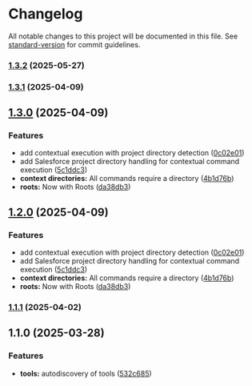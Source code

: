 # Changelog

All notable changes to this project will be documented in this file. See [standard-version](https://github.com/conventional-changelog/standard-version) for commit guidelines.

### [1.3.2](https://github.com/codefriar/sf-mcp/compare/v1.3.1...v1.3.2) (2025-05-27)

### [1.3.1](https://github.com/codefriar/sf-mcp/compare/v1.3.0...v1.3.1) (2025-04-09)

## [1.3.0](https://github.com/codefriar/sf-mcp/compare/v1.1.1...v1.3.0) (2025-04-09)


### Features

* add contextual execution with project directory detection ([0c02e01](https://github.com/codefriar/sf-mcp/commit/0c02e0100da6906ea0ece9e26e0fd75ec0886044))
* add Salesforce project directory handling for contextual command execution ([5c1ddc3](https://github.com/codefriar/sf-mcp/commit/5c1ddc3783a0e8e80f357dfb0c9c082e8710b36d))
* **context directories:** All commands require a directory ([4b1d76b](https://github.com/codefriar/sf-mcp/commit/4b1d76b0b38c9b5b01b12efbed2ad107320af3c2))
* **roots:** Now with Roots ([da38db3](https://github.com/codefriar/sf-mcp/commit/da38db3187809b42c47604d9d078238d2d02705a))

## [1.2.0](https://github.com/codefriar/sf-mcp/compare/v1.1.1...v1.2.0) (2025-04-09)


### Features

* add contextual execution with project directory detection ([0c02e01](https://github.com/codefriar/sf-mcp/commit/0c02e0100da6906ea0ece9e26e0fd75ec0886044))
* add Salesforce project directory handling for contextual command execution ([5c1ddc3](https://github.com/codefriar/sf-mcp/commit/5c1ddc3783a0e8e80f357dfb0c9c082e8710b36d))
* **context directories:** All commands require a directory ([4b1d76b](https://github.com/codefriar/sf-mcp/commit/4b1d76b0b38c9b5b01b12efbed2ad107320af3c2))
* **roots:** Now with Roots ([da38db3](https://github.com/codefriar/sf-mcp/commit/da38db3187809b42c47604d9d078238d2d02705a))

### [1.1.1](https://github.com/codefriar/sf-mcp/compare/v1.1.0...v1.1.1) (2025-04-02)

## 1.1.0 (2025-03-28)


### Features

* **tools:** autodiscovery of tools ([532c685](https://github.com/codefriar/sf-mcp/commit/532c685aa8b22f01e81b4bfa69024c14a05d932d))
